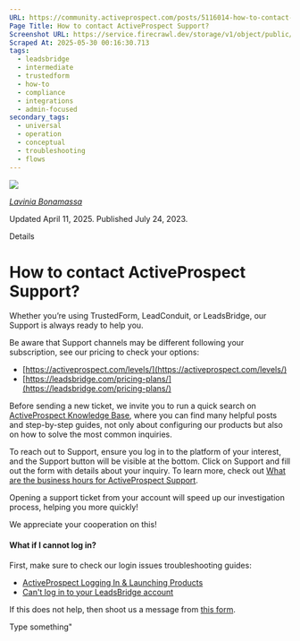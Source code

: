 ```yaml
---
URL: https://community.activeprospect.com/posts/5116014-how-to-contact-activeprospect-support
Page Title: How to contact ActiveProspect Support?
Screenshot URL: https://service.firecrawl.dev/storage/v1/object/public/media/screenshot-be061286-e263-47dd-a4b9-a53f5ec49db5.png
Scraped At: 2025-05-30 00:16:30.713
tags:
  - leadsbridge
  - intermediate
  - trustedform
  - how-to
  - compliance
  - integrations
  - admin-focused
secondary_tags:
  - universal
  - operation
  - conceptual
  - troubleshooting
  - flows
---
```


[![](https://content2.bloomfire.com/avatars/users/1410206/thumb/thumbnail.png?f=1712152099&Expires=1748567781&Signature=AgCqRIJLaKMWPdxJY2IAxhHPfL7o8jqdeCQvaPogLfL7mDE9IDc~Vrbi-k8-~4qg6LCxHEqVzcvaO6dfCNJYk8FndHi8GiOyifzRhrSMslp-dChSWReEmNm1RoYRcGDusXLJlnxAZOHC3HNVlEwM9bb6n~flp8eT6Ouu~ekXdzhs2Mz3qER~l~hai8FllY7sHzbAPxqaV0NkbCqj6HHhNOoHaBx6uPHit2uH9CZvd5ZYCPNMMbYHHk1H3ouEnfTNXwN-z0gcXsklcym0E4I5SgK0ZtS4JEYC0itlmU9L66zOWW~snmUI-Tnd9U46KzvrTfZsJT7IdygTSbw9riilAQ__&Key-Pair-Id=APKAIDFCFZ2UHE5LPIUA)](https://community.activeprospect.com/memberships/7866421-lavinia-bonamassa)

[_Lavinia Bonamassa_](https://community.activeprospect.com/memberships/7866421-lavinia-bonamassa)

Updated April 11, 2025. Published July 24, 2023.

Details

# How to contact ActiveProspect Support?

Whether you’re using TrustedForm, LeadConduit, or LeadsBridge, our Support is always ready to help you.

Be aware that Support channels may be different following your subscription, see our pricing to check your options:

- [https://activeprospect.com/levels/](https://activeprospect.com/levels/)
- [https://leadsbridge.com/pricing-plans/](https://leadsbridge.com/pricing-plans/)

Before sending a new ticket, we invite you to run a quick search on [ActiveProspect Knowledge Base](https://community.activeprospect.com/), where you can find many helpful posts and step-by-step guides, not only about configuring our products but also on how to solve the most common inquiries.

To reach out to Support, ensure you log in to the platform of your interest, and the Support button will be visible at the bottom. Click on Support and fill out the form with details about your inquiry. To learn more, check out [What are the business hours for ActiveProspect Support](https://community.activeprospect.com/posts/4914009-what-are-the-hours-of-operation-for-activeprospect-support).

Opening a support ticket from your account will speed up our investigation process, helping you more quickly!

We appreciate your cooperation on this!

#### **What if I cannot log in?**

First, make sure to check our login issues troubleshooting guides:

- [ActiveProspect Logging In & Launching Products](https://community.activeprospect.com/posts/4088277-logging-in-launching-products)
- [Can't log in to your LeadsBridge account](https://community.activeprospect.com/posts/5049772-can-t-log-in-to-your-leadsbridge-account)


If this does not help, then shoot us a message from [this form](https://activeprospect.com/support/).

Type something"

